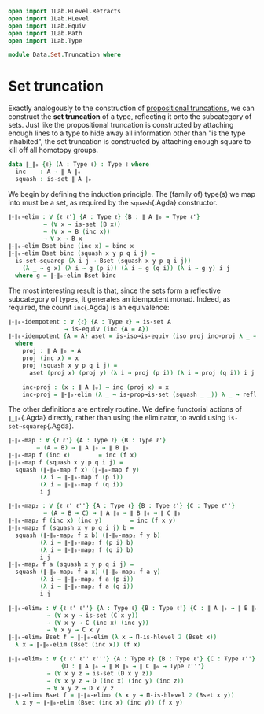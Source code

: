 ```agda
open import 1Lab.HLevel.Retracts
open import 1Lab.HLevel
open import 1Lab.Equiv
open import 1Lab.Path
open import 1Lab.Type

module Data.Set.Truncation where
```

# Set truncation

Exactly analogously to the construction of [propositional truncations],
we can construct the **set truncation** of a type, reflecting it onto
the subcategory of sets. Just like the propositional truncation is
constructed by attaching enough lines to a type to hide away all
information other than "is the type inhabited", the set truncation is
constructed by attaching enough square to kill off all homotopy groups.

[propositional truncations]: 1Lab.HIT.Truncation.html

```agda
data ∥_∥₀ {ℓ} (A : Type ℓ) : Type ℓ where
  inc    : A → ∥ A ∥₀
  squash : is-set ∥ A ∥₀
```

We begin by defining the induction principle. The (family of) type(s) we
map into must be a set, as required by the `squash`{.Agda} constructor.

```agda
∥-∥₀-elim : ∀ {ℓ ℓ'} {A : Type ℓ} {B : ∥ A ∥₀ → Type ℓ'}
          → (∀ x → is-set (B x))
          → (∀ x → B (inc x))
          → ∀ x → B x
∥-∥₀-elim Bset binc (inc x) = binc x
∥-∥₀-elim Bset binc (squash x y p q i j) =
  is-set→squarep (λ i j → Bset (squash x y p q i j))
    (λ _ → g x) (λ i → g (p i)) (λ i → g (q i)) (λ i → g y) i j
  where g = ∥-∥₀-elim Bset binc
```

The most interesting result is that, since the sets form a reflective
subcategory of types, it generates an idempotent monad. Indeed, as
required, the counit `inc`{.Agda} is an equivalence:

```agda
∥-∥₀-idempotent : ∀ {ℓ} {A : Type ℓ} → is-set A
                → is-equiv (inc {A = A})
∥-∥₀-idempotent {A = A} aset = is-iso→is-equiv (iso proj inc∘proj λ _ → refl)
  where
    proj : ∥ A ∥₀ → A
    proj (inc x) = x
    proj (squash x y p q i j) =
      aset (proj x) (proj y) (λ i → proj (p i)) (λ i → proj (q i)) i j

    inc∘proj : (x : ∥ A ∥₀) → inc (proj x) ≡ x
    inc∘proj = ∥-∥₀-elim (λ _ → is-prop→is-set (squash _ _)) λ _ → refl
```

The other definitions are entirely routine. We define functorial actions
of `∥_∥₀`{.Agda} directly, rather than using the eliminator, to avoid
using `is-set→squarep`{.Agda}.

```agda
∥-∥₀-map : ∀ {ℓ ℓ'} {A : Type ℓ} {B : Type ℓ'}
        → (A → B) → ∥ A ∥₀ → ∥ B ∥₀
∥-∥₀-map f (inc x)        = inc (f x)
∥-∥₀-map f (squash x y p q i j) =
  squash (∥-∥₀-map f x) (∥-∥₀-map f y)
         (λ i → ∥-∥₀-map f (p i))
         (λ i → ∥-∥₀-map f (q i))
         i j

∥-∥₀-map₂ : ∀ {ℓ ℓ' ℓ''} {A : Type ℓ} {B : Type ℓ'} {C : Type ℓ''}
          → (A → B → C) → ∥ A ∥₀ → ∥ B ∥₀ → ∥ C ∥₀
∥-∥₀-map₂ f (inc x) (inc y)        = inc (f x y)
∥-∥₀-map₂ f (squash x y p q i j) b =
  squash (∥-∥₀-map₂ f x b) (∥-∥₀-map₂ f y b)
         (λ i → ∥-∥₀-map₂ f (p i) b)
         (λ i → ∥-∥₀-map₂ f (q i) b)
         i j
∥-∥₀-map₂ f a (squash x y p q i j) =
  squash (∥-∥₀-map₂ f a x) (∥-∥₀-map₂ f a y)
         (λ i → ∥-∥₀-map₂ f a (p i))
         (λ i → ∥-∥₀-map₂ f a (q i))
         i j

∥-∥₀-elim₂ : ∀ {ℓ ℓ' ℓ''} {A : Type ℓ} {B : Type ℓ'} {C : ∥ A ∥₀ → ∥ B ∥₀ → Type ℓ''}
           → (∀ x y → is-set (C x y))
           → (∀ x y → C (inc x) (inc y))
           → ∀ x y → C x y
∥-∥₀-elim₂ Bset f = ∥-∥₀-elim (λ x → Π-is-hlevel 2 (Bset x))
  λ x → ∥-∥₀-elim (Bset (inc x)) (f x)

∥-∥₀-elim₃ : ∀ {ℓ ℓ' ℓ'' ℓ'''} {A : Type ℓ} {B : Type ℓ'} {C : Type ℓ''}
               {D : ∥ A ∥₀ → ∥ B ∥₀ → ∥ C ∥₀ → Type ℓ'''}
           → (∀ x y z → is-set (D x y z))
           → (∀ x y z → D (inc x) (inc y) (inc z))
           → ∀ x y z → D x y z
∥-∥₀-elim₃ Bset f = ∥-∥₀-elim₂ (λ x y → Π-is-hlevel 2 (Bset x y))
  λ x y → ∥-∥₀-elim (Bset (inc x) (inc y)) (f x y)
```

